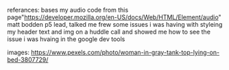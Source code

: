 referances:
bases my audio code from this page"https://developer.mozilla.org/en-US/docs/Web/HTML/Element/audio"
matt bodden p5 lead, talked me frew some issues i was having with styleing my header text and img on a huddle call and showed me how to see the issue i was hvaing in the google dev tools

images:
https://www.pexels.com/photo/woman-in-gray-tank-top-lying-on-bed-3807729/